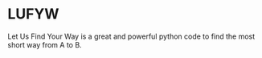 # LUFYW
Let Us Find Your Way is a great and powerful python code to  find the most short way from A to B.
